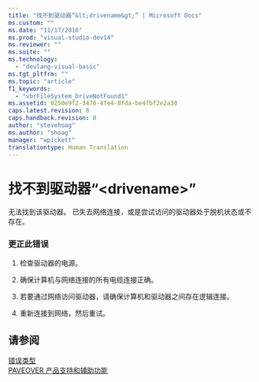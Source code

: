 ```yaml
---
title: "找不到驱动器“&lt;drivename&gt;” | Microsoft Docs"
ms.custom: ""
ms.date: "11/17/2016"
ms.prod: "visual-studio-dev14"
ms.reviewer: ""
ms.suite: ""
ms.technology: 
  - "devlang-visual-basic"
ms.tgt_pltfrm: ""
ms.topic: "article"
f1_keywords: 
  - "vbrFileSystem_DriveNotFound1"
ms.assetid: 0250e9f2-3470-4fe4-8fda-be4fbf2e2a30
caps.latest.revision: 8
caps.handback.revision: 8
author: "stevehoag"
ms.author: "shoag"
manager: "wpickett"
translationtype: Human Translation
---
```

# 找不到驱动器“&lt;drivename&gt;”
无法找到该驱动器。 已失去网络连接，或是尝试访问的驱动器处于脱机状态或不存在。  
  
### 更正此错误  
  
1.  检查驱动器的电源。  
  
2.  确保计算机与网络连接的所有电缆连接正确。  
  
3.  若要通过网络访问驱动器，请确保计算机和驱动器之间存在逻辑连接。  
  
4.  重新连接到网络，然后重试。  
  
## 请参阅  
 [错误类型](../../visual-basic/programming-guide/language-features/error-types.md)   
 [PAVEOVER 产品支持和辅助功能](http://msdn.microsoft.com/zh-cn/14e1d293-7b6d-40a6-bf3e-a92f8ee6c88c)